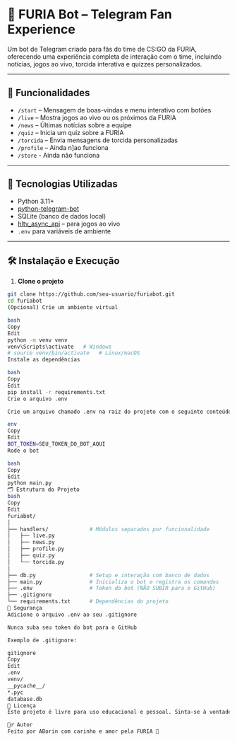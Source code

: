 # 🤖 FURIA Bot – Telegram Fan Experience

Um bot de Telegram criado para fãs do time de CS:GO da FURIA, oferecendo uma experiência completa de interação com o time, incluindo notícias, jogos ao vivo, torcida interativa e quizzes personalizados.

---

## 🚀 Funcionalidades

- `/start` – Mensagem de boas-vindas e menu interativo com botões
- `/live` – Mostra jogos ao vivo ou os próximos da FURIA
- `/news` – Últimas notícias sobre a equipe
- `/quiz` – Inicia um quiz sobre a FURIA
- `/torcida` – Envia mensagens de torcida personalizadas
- `/profile` – Ainda n]ao funciona
- `/store` - Ainda não funciona

---

## 🧰 Tecnologias Utilizadas

- Python 3.11+
- [python-telegram-bot](https://github.com/python-telegram-bot/python-telegram-bot)
- SQLite (banco de dados local)
- [hltv_async_api](https://pypi.org/project/hltv-async-api/) – para jogos ao vivo
- `.env` para variáveis de ambiente

---

## 🛠️ Instalação e Execução

1. **Clone o projeto**

```bash
git clone https://github.com/seu-usuario/furiabot.git
cd furiabot
(Opcional) Crie um ambiente virtual

bash
Copy
Edit
python -m venv venv
venv\Scripts\activate   # Windows
# source venv/bin/activate   # Linux/macOS
Instale as dependências

bash
Copy
Edit
pip install -r requirements.txt
Crie o arquivo .env

Crie um arquivo chamado .env na raiz do projeto com o seguinte conteúdo:

env
Copy
Edit
BOT_TOKEN=SEU_TOKEN_DO_BOT_AQUI
Rode o bot

bash
Copy
Edit
python main.py
🗂️ Estrutura do Projeto
bash
Copy
Edit
furiabot/
│
├── handlers/             # Módulos separados por funcionalidade
│   ├── live.py
│   ├── news.py
│   ├── profile.py
│   ├── quiz.py
│   └── torcida.py
│
├── db.py                 # Setup e interação com banco de dados
├── main.py               # Inicializa o bot e registra os comandos
├── .env                  # Token do bot (NÃO SUBIR para o GitHub)
├── .gitignore
└── requirements.txt      # Dependências do projeto
🛑 Segurança
Adicione o arquivo .env ao seu .gitignore

Nunca suba seu token do bot para o GitHub

Exemplo de .gitignore:

gitignore
Copy
Edit
.env
venv/
__pycache__/
*.pyc
database.db
📄 Licença
Este projeto é livre para uso educacional e pessoal. Sinta-se à vontade para modificar e expandir.

🙋‍♂️ Autor
Feito por ABorin com carinho e amor pela FURIA 🖤
